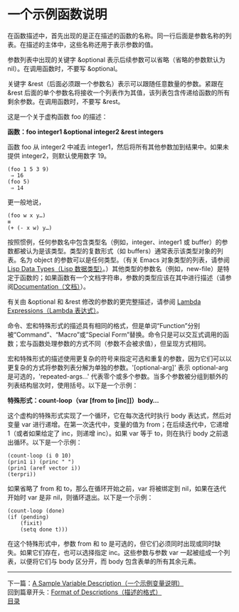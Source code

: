 # 一个示例函数说明
在函数描述中，首先出现的是正在描述的函数的名称。同一行后面是参数名称的列表。在描述的主体中，这些名称还用于表示参数的值。  

参数列表中出现的关键字 &optional 表示后续参数可以省略（省略的参数默认为 nil）。在调用函数时，不要写 &optional。  

关键字 &rest（后面必须跟一个参数名）表示可以跟随任意数量的参数。紧跟在 &rest 后面的单个参数名将接收一个列表作为其值，该列表包含传递给函数的所有剩余参数。在调用函数时，不要写 &rest。  

这是一个关于虚构函数 foo 的描述：  

**函数：foo integer1 &optional integer2 &rest integers**  

函数 foo 从 integer2 中减去 integer1，然后将所有其他参数加到结果中。如果未提供 integer2，则默认使用数字 19。  

	(foo 1 5 3 9)
     ⇒ 16
	(foo 5)
     ⇒ 14  
更一般地说，  

	(foo w x y…)
	≡
	(+ (- x w) y…)  
	
按照惯例，任何参数名中包含类型名（例如，integer、integer1 或 buffer）的参数都被认为是该类型。类型的复数形式（如 buffers）通常表示该类型对象的列表。名为 object 的参数可以是任何类型。（有关 Emacs 对象类型的列表，请参阅 [Lisp Data Types（Lisp 数据类型）](https://github.com/tutict/emacs-lisp-reference-manual-zh_cn/blob/main/%E7%BF%BB%E8%AF%91/%E7%AC%AC%E4%BA%8C%E7%AB%A0Lisp_Data_Types/Lisp_Data_Types%EF%BC%88Lisp%20%E6%95%B0%E6%8D%AE%E7%B1%BB%E5%9E%8B%EF%BC%89.md)。）其他类型的参数名（例如，new-file）是特定于函数的；如果函数有一个文档字符串，参数的类型应该在其中进行描述（请参阅[Documentation（文档）]()）。  

有关由 &optional 和 &rest 修改的参数的更完整描述，请参阅 [Lambda Expressions（Lambda 表达式）]()。  

命令、宏和特殊形式的描述具有相同的格式，但是单词“Function”分别被“Command”、“Macro”或“Special Form”替换。命令只是可以交互式调用的函数；宏与函数处理参数的方式不同（参数不会被求值），但呈现方式相同。  

宏和特殊形式的描述使用更复杂的符号来指定可选和重复的参数，因为它们可以以更复杂的方式将参数列表分解为单独的参数。'[optional-arg]' 表示 optional-arg 是可选的，'repeated-args…' 代表零个或多个参数。当多个参数被分组到额外的列表结构层次时，使用括号。以下是一个示例：  

**特殊形式：count-loop（var [from to [inc]]）body…**  

这个虚构的特殊形式实现了一个循环，它在每次迭代时执行 body 表达式，然后对变量 var 进行递增。在第一次迭代中，变量的值为 from；在后续迭代中，它递增 1（或者如果给定了 inc，则递增 inc）。如果 var 等于 to，则在执行 body 之前退出循环。以下是一个示例：  

	(count-loop (i 0 10)
	(prin1 i) (princ " ")
	(prin1 (aref vector i))
	(terpri))

如果省略了 from 和 to，那么在循环开始之前，var 将被绑定到 nil，如果在迭代开始时 var 是非 nil，则循环退出。以下是一个示例：  

	(count-loop (done)
	(if (pending)
		(fixit)
		(setq done t)))

在这个特殊形式中，参数 from 和 to 是可选的，但它们必须同时出现或同时缺失。如果它们存在，也可以选择指定 inc。这些参数与参数 var 一起被组成一个列表，以便将它们与 body 区分开，而 body 包含表单的所有其余元素。
****************************************************************
下一篇：[A Sample Variable Description（一个示例变量说明）](./1.3.7.2-A_Sample_Variable_Description（一个示例变量说明）.md)  
回到篇章开头：[Format of Descriptions（描述的格式）](./1.3.7-Format_of_Descriptions（描述的格式）.md)  
[目录](../目录.md)

